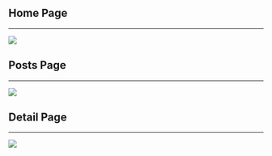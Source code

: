 
## Home Page

---

![](https://i.ibb.co/qWcy2zH/forums-home-page.png)

## Posts Page

---

![](https://i.ibb.co/ZLb6WvG/posts-page.png)

## Detail Page

---

![](https://i.ibb.co/wWrw8Dj/detail-page.png)



